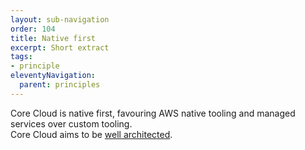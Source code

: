 ```yaml
---
layout: sub-navigation
order: 104
title: Native first
excerpt: Short extract
tags:
- principle
eleventyNavigation:
  parent: principles
---
```

Core Cloud is native first, favouring AWS native tooling and managed services over custom tooling.\
Core Cloud aims to be [well architected](https://aws.amazon.com/architecture/well-architected).